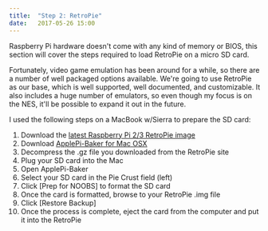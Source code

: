 ```yaml
---
title:  "Step 2: RetroPie"
date:   2017-05-26 15:00
---
```


Raspberry Pi hardware doesn't come with any kind of memory or BIOS, this section will cover the steps required to load RetroPie on a micro SD card.

Fortunately, video game emulation has been around for a while, so there are a number of well packaged options available. We're going to use RetroPie as our base, which is well supported, well documented, and customizable. It also includes a huge number of emulators, so even though my focus is on the NES, it'll be possible to expand it out in the future.

I used the following steps on a MacBook w/Sierra to prepare the SD card:

1. Download the [latest Raspberry Pi 2/3 RetroPie image](https://retropie.org.uk/download/)
2. Download [ApplePi-Baker for Mac OSX](https://www.tweaking4all.com/software/macosx-software/macosx-apple-pi-baker/)
3. Decompress the .gz file you downloaded from the RetroPie site
4. Plug your SD card into the Mac
5. Open ApplePi-Baker
6. Select your SD card in the Pie Crust field (left)
7. Click [Prep for NOOBS] to format the SD card
8. Once the card is formatted, browse to your RetroPie .img file
9. Click [Restore Backup]
10. Once the process is complete, eject the card from the computer and put it into the RetroPie